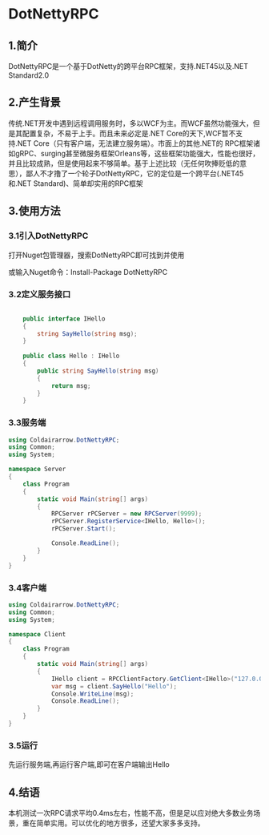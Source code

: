 # DotNettyRPC
## 1.简介
DotNettyRPC是一个基于DotNetty的跨平台RPC框架，支持.NET45以及.NET Standard2.0
## 2.产生背景
传统.NET开发中遇到远程调用服务时，多以WCF为主。而WCF虽然功能强大，但是其配置复杂，不易于上手。而且未来必定是.NET Core的天下,WCF暂不支持.NET Core（只有客户端，无法建立服务端）。市面上的其他.NET的 RPC框架诸如gRPC、surging甚至微服务框架Orleans等，这些框架功能强大，性能也很好，并且比较成熟，但是使用起来不够简单。基于上述比较（无任何吹捧贬低的意思），鄙人不才撸了一个轮子DotNettyRPC，它的定位是一个跨平台(.NET45和.NET Standard)、简单却实用的RPC框架

## 3.使用方法
### 3.1引入DotNettyRPC
打开Nuget包管理器，搜索DotNettyRPC即可找到并使用

或输入Nuget命令：Install-Package DotNettyRPC
### 3.2定义服务接口
``` csharp

    public interface IHello
    {
        string SayHello(string msg);
    }
	
    public class Hello : IHello
    {
        public string SayHello(string msg)
        {
            return msg;
        }
    }
```
### 3.3服务端
``` c#
using Coldairarrow.DotNettyRPC;
using Common;
using System;

namespace Server
{
    class Program
    {
        static void Main(string[] args)
        {
            RPCServer rPCServer = new RPCServer(9999);
            rPCServer.RegisterService<IHello, Hello>();
            rPCServer.Start();

            Console.ReadLine();
        }
    }
}

```
### 3.4客户端
``` c#
using Coldairarrow.DotNettyRPC;
using Common;
using System;

namespace Client
{
    class Program
    {
        static void Main(string[] args)
        {
            IHello client = RPCClientFactory.GetClient<IHello>("127.0.0.1", 9999);
            var msg = client.SayHello("Hello");
            Console.WriteLine(msg);
            Console.ReadLine();
        }
    }
}

```
### 3.5运行
先运行服务端,再运行客户端,即可在客户端输出Hello

## 4.结语
本机测试一次RPC请求平均0.4ms左右，性能不高，但是足以应对绝大多数业务场景，重在简单实用。可以优化的地方很多，还望大家多多支持。

 

 


